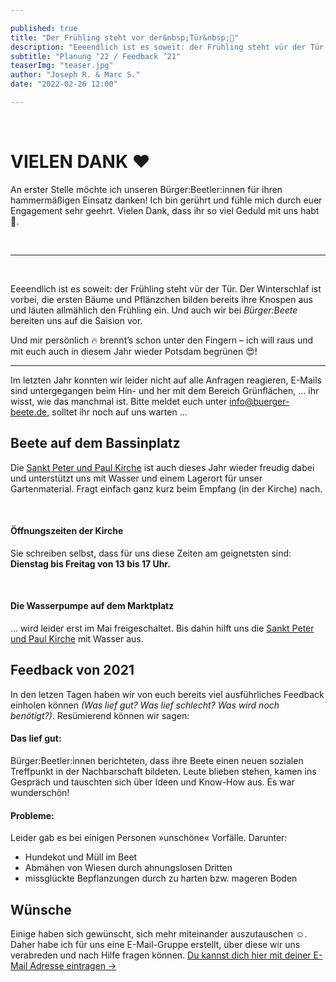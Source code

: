 ```yaml
---

published: true
title: "Der Frühling steht vor der&nbsp;Tür&nbsp;🌱" 
description: "Eeeendlich ist es soweit: der Frühling steht vür der Tür. Der Winterschlaf ist vorbei, die ersten Bäume und Pflänzchen bilden bereits ihre Knospen aus und läuten allmählich den Frühling ein. Und auch wir bei Bürger:Beete bereiten uns auf die Saision vor."
subtitle: "Planung ’22 / Feedback ’21" 
teaserImg: "teaser.jpg" 
author: "Joseph R. & Marc S."
date: "2022-02-26 12:00"

---
```


<br>

# VIELEN DANK ❤️

An erster Stelle möchte ich unseren Bürger:Beetler:innen für ihren hammermäßigen Einsatz danken! Ich bin gerührt und
fühle mich durch euer Engagement sehr geehrt. Vielen Dank, dass ihr so viel Geduld mit uns habt 🌈.  

<br>

-----------------

<br>

Eeeendlich ist es soweit: der Frühling steht vür der Tür. Der Winterschlaf ist vorbei, die ersten Bäume und Pflänzchen bilden bereits ihre Knospen aus und läuten allmählich den Frühling ein. Und auch wir bei _Bürger:Beete_ bereiten uns auf die Saision vor.

Und mir persönlich 🔥 brennt’s schon unter den Fingern – ich will raus und mit euch auch in diesem Jahr wieder Potsdam begrünen 😍!
 

-----------------

Im letzten Jahr konnten wir leider nicht auf alle Anfragen reagieren, E-Mails sind untergegangen beim Hin- und her mit 
dem Bereich Grünflächen, … ihr wisst, wie das manchmal ist. Bitte meldet euch unter 
[info@buerger-beete.de](mailto:info@buerger-beete.de), solltet ihr noch auf uns warten …


## Beete auf dem Bassinplatz 

Die [Sankt Peter und Paul Kirche](https://www.katholischekirche-potsdam.de/page/4/kontakt) ist auch dieses Jahr wieder 
freudig dabei und unterstützt uns mit Wasser und einem Lagerort für unser Gartenmaterial. Fragt einfach ganz kurz beim Empfang (in der Kirche) nach.

<br>

#### Öffnungszeiten der Kirche

Sie schreiben selbst, dass für uns diese Zeiten am geignetsten sind:  
**Dienstag bis Freitag von 13 bis 17 Uhr.**

<br>

#### Die Wasserpumpe auf dem Marktplatz

… wird leider erst im Mai freigeschaltet. Bis dahin hilft uns die [Sankt Peter und Paul Kirche](https://www.katholischekirche-potsdam.de/page/4/kontakt) mit Wasser aus.


## Feedback von 2021

In den letzen Tagen haben wir von euch bereits viel ausführliches Feedback einholen können _(Was lief gut? Was lief schlecht? Was wird noch benötigt?)_. Resümierend können wir sagen:

#### Das lief gut:

Bürger:Beetler:innen berichteten, dass ihre Beete einen neuen sozialen Treffpunkt in der Nachbarschaft bildeten. 
Leute blieben stehen, kamen ins Gespräch und tauschten sich über Ideen und Know-How aus. Es war wunderschön! 

#### Probleme:

Leider gab es bei einigen Personen »unschöne« Vorfälle. Darunter:

* Hundekot und Müll im Beet
* Abmähen von Wiesen durch ahnungslosen Dritten
* missglückte Bepflanzungen durch zu harten bzw. mageren Boden

## Wünsche 

Einige haben sich gewünscht, sich mehr miteinander auszutauschen ☺️. Daher habe ich für uns eine E-Mail-Gruppe erstellt, 
über diese wir uns verabreden und nach Hilfe fragen können. [Du kannst dich hier mit deiner E-Mail Adresse eintragen →](https://gaggle.email/join/beetgefluester@buerger-beete.de)